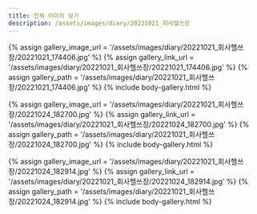 ```yaml
---
title: 전체 이미지 보기
description: /assets/images/diary/20221021_회사헬쓰장
---
```




{% assign gallery_image_url = '/assets/images/diary/20221021_회사헬쓰장/20221021_174406.jpg' %}
{% assign gallery_link_url = '/assets/images/diary/20221021_회사헬쓰장/20221021_174406.jpg' %}
{% assign gallery_path = '/assets/images/diary/20221021_회사헬쓰장/20221021_174406.jpg' %}
{% include body-gallery.html %}

{% assign gallery_image_url = '/assets/images/diary/20221021_회사헬쓰장/20221024_182700.jpg' %}
{% assign gallery_link_url = '/assets/images/diary/20221021_회사헬쓰장/20221024_182700.jpg' %}
{% assign gallery_path = '/assets/images/diary/20221021_회사헬쓰장/20221024_182700.jpg' %}
{% include body-gallery.html %}

{% assign gallery_image_url = '/assets/images/diary/20221021_회사헬쓰장/20221024_182914.jpg' %}
{% assign gallery_link_url = '/assets/images/diary/20221021_회사헬쓰장/20221024_182914.jpg' %}
{% assign gallery_path = '/assets/images/diary/20221021_회사헬쓰장/20221024_182914.jpg' %}
{% include body-gallery.html %}
